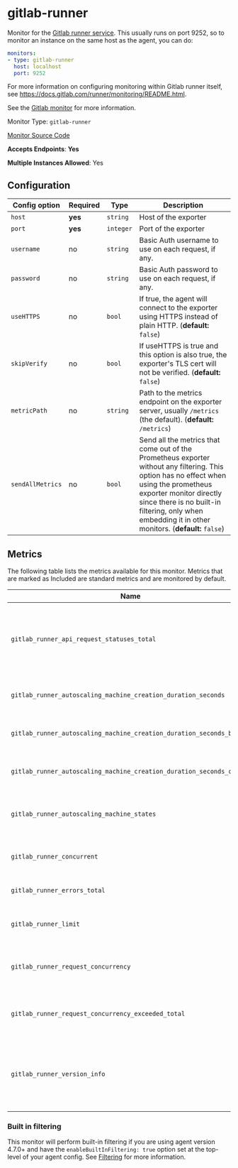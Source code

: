 <!--- GENERATED BY gomplate from scripts/docs/monitor-page.md.tmpl --->

# gitlab-runner

Monitor for the [Gitlab runner service](https://docs.gitlab.com/runner/).  This usually runs on port 9252, so to monitor an instance on the same host as the agent, you can do:

```yaml
monitors:
- type: gitlab-runner
  host: localhost
  port: 9252
```

For more information on configuring monitoring within Gitlab runner itself, see https://docs.gitlab.com/runner/monitoring/README.html.

See the [Gitlab monitor](gitlab.md) for more information.


Monitor Type: `gitlab-runner`

[Monitor Source Code](https://github.com/signalfx/signalfx-agent/tree/master/internal/monitors/gitlab)

**Accepts Endpoints**: **Yes**

**Multiple Instances Allowed**: Yes

## Configuration

| Config option | Required | Type | Description |
| --- | --- | --- | --- |
| `host` | **yes** | `string` | Host of the exporter |
| `port` | **yes** | `integer` | Port of the exporter |
| `username` | no | `string` | Basic Auth username to use on each request, if any. |
| `password` | no | `string` | Basic Auth password to use on each request, if any. |
| `useHTTPS` | no | `bool` | If true, the agent will connect to the exporter using HTTPS instead of plain HTTP. (**default:** `false`) |
| `skipVerify` | no | `bool` | If useHTTPS is true and this option is also true, the exporter's TLS cert will not be verified. (**default:** `false`) |
| `metricPath` | no | `string` | Path to the metrics endpoint on the exporter server, usually `/metrics` (the default). (**default:** `/metrics`) |
| `sendAllMetrics` | no | `bool` | Send all the metrics that come out of the Prometheus exporter without any filtering.  This option has no effect when using the prometheus exporter monitor directly since there is no built-in filtering, only when embedding it in other monitors. (**default:** `false`) |




## Metrics

The following table lists the metrics available for this monitor. Metrics that are marked as Included are standard metrics and are monitored by default.

| Name | Type | [Bundled](https://docs.signalfx.com/en/latest/admin-guide/usage.html#about-custom-bundled-and-high-resolution-metrics) | Description |
| ---  | ---  | ---    | ---         |
| `gitlab_runner_api_request_statuses_total` | cumulative |  | The total number of API requests, partitioned by runner, endpoint and status |
| `gitlab_runner_autoscaling_machine_creation_duration_seconds` | cumulative |  | Histogram of machine creation time |
| `gitlab_runner_autoscaling_machine_creation_duration_seconds_bucket` | cumulative |  | Histogram of machine creation time |
| `gitlab_runner_autoscaling_machine_creation_duration_seconds_count` | cumulative |  | Histogram of machine creation time |
| `gitlab_runner_autoscaling_machine_states` | gauge |  | The current number of machines per state in this provider |
| `gitlab_runner_concurrent` | gauge |  | The current value of concurrent setting |
| `gitlab_runner_errors_total` | cumulative | ✔ | The number of catched errors |
| `gitlab_runner_limit` | gauge |  | The current value of concurrent setting |
| `gitlab_runner_request_concurrency` | gauge | ✔ | The current number of concurrent requests for a new job |
| `gitlab_runner_request_concurrency_exceeded_total` | cumulative |  | Counter tracking exceeding of request concurrency |
| `gitlab_runner_version_info` | gauge |  | A metric with a constant '1' value labeled by different build stats fields |



### Built in filtering
This monitor will perform built-in filtering if you are using agent version
4.7.0+ and have the `enableBuiltInFiltering: true` option set at the top-level
of your agent config.  See
[Filtering](https://docs.signalfx.com/en/latest/integrations/agent/filtering.html)
for more information.



